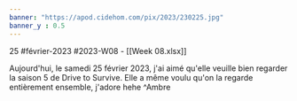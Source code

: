 ```yaml
---
banner: "https://apod.cidehom.com/pix/2023/230225.jpg"
banner_y : 0.5
---
```

25 #février-2023 #2023-W08 - [[Week 08.xlsx]]


Aujourd'hui, le samedi 25 février 2023, j'ai aimé qu'elle veuille bien regarder la saison 5 de Drive to Survive. Elle a même voulu qu'on la regarde entièrement ensemble, j'adore hehe ^Ambre